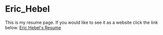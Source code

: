# Eric_Hebel
 This is my resume page.
 If you would like to see it as a website click the link below.
 [Eric Hebel's Resume](http://jargan76.github.io/Eric_Hebel)
 
